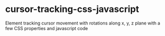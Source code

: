 # cursor-tracking-css-javascript

Element tracking cursor movement with rotations along x, y, z plane with a few CSS properties and javascript code

